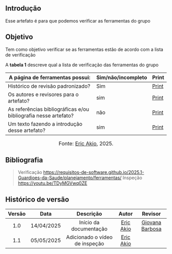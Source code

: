 ## Introdução
Esse artefato é para que podemos verificar as ferramentas do grupo

## Objetivo
Tem como objetivo verificar se as ferramentas estão de acordo com a lista de verificação

A **tabela 1** descreve qual a lista de verificação das ferramentas do grupo


| A página de ferramentas possui:| Sim/não/incompleto        | Print|
| ---------------------------------------------- | --------------------- |--------------|
|Histórico de revisão padronizado?|Sim| [Print](https://drive.google.com/file/d/1_Bw2pDJrGP1Hib7hcq0J7LPVyIaFZGGC/view?usp=sharing) |
|Os autores e revisores para o artefato?|sim| [Print](https://drive.google.com/file/d/1_Bw2pDJrGP1Hib7hcq0J7LPVyIaFZGGC/view?usp=sharing) |
|As referências bibliográficas e/ou bibliografia nesse artefato?| não | [Print](https://drive.google.com/file/d/1_Bw2pDJrGP1Hib7hcq0J7LPVyIaFZGGC/view?usp=sharing) |
|Um texto fazendo a introdução desse artefato?| sim| [Print](https://drive.google.com/file/d/1_Bw2pDJrGP1Hib7hcq0J7LPVyIaFZGGC/view?usp=sharing) |

<font size="3"><p style="text-align: center">Fonte: [Eric Akio](https://github.com/eric-kingu), 2025.</p></font>


## Bibliografia
> Verificação https://requisitos-de-software.github.io/2025.1-Guardioes-da-Saude/planejamento/ferramentas/
> Inspeção https://youtu.be/TDyMGVwq0ZE

## Histórico de versão

| Versão |    Data    |       Descrição        |                     Autor                      |                  Revisor                   |
| :----: | :--------: | :--------------------: | :--------------------------------------------: | :----------------------------------------: |
|  1.0   | 14/04/2025 | Início da documentação | [Eric Akio](https://github.com/eric-kingu)  |[Giovana Barbosa ](https://github.com/gio221)   |
|  1.1   | 05/05/2025 | Adicionado o vídeo de inspeção | [Eric Akio](https://github.com/eric-kingu) |   |